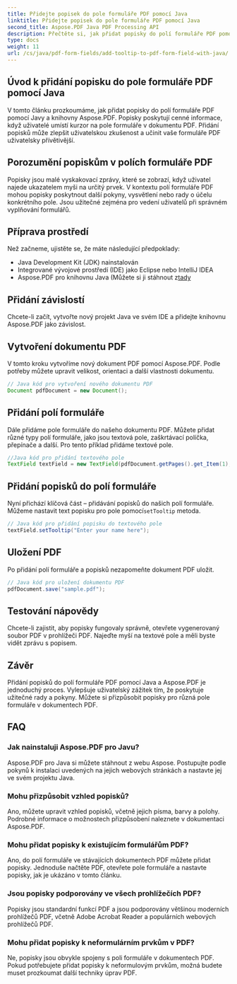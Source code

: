 ```yaml
---
title: Přidejte popisek do pole formuláře PDF pomocí Java
linktitle: Přidejte popisek do pole formuláře PDF pomocí Java
second_title: Aspose.PDF Java PDF Processing API
description: Přečtěte si, jak přidat popisky do polí formuláře PDF pomocí Javy. Podrobný průvodce pomocí Aspose.PDF pro Java API.
type: docs
weight: 11
url: /cs/java/pdf-form-fields/add-tooltip-to-pdf-form-field-with-java/
---
```


## Úvod k přidání popisku do pole formuláře PDF pomocí Java

V tomto článku prozkoumáme, jak přidat popisky do polí formuláře PDF pomocí Javy a knihovny Aspose.PDF. Popisky poskytují cenné informace, když uživatelé umístí kurzor na pole formuláře v dokumentu PDF. Přidání popisků může zlepšit uživatelskou zkušenost a učinit vaše formuláře PDF uživatelsky přívětivější.

## Porozumění popiskům v polích formuláře PDF

Popisky jsou malé vyskakovací zprávy, které se zobrazí, když uživatel najede ukazatelem myši na určitý prvek. V kontextu polí formuláře PDF mohou popisky poskytnout další pokyny, vysvětlení nebo rady o účelu konkrétního pole. Jsou užitečné zejména pro vedení uživatelů při správném vyplňování formulářů.

## Příprava prostředí

Než začneme, ujistěte se, že máte následující předpoklady:

- Java Development Kit (JDK) nainstalován
- Integrované vývojové prostředí (IDE) jako Eclipse nebo IntelliJ IDEA
-  Aspose.PDF pro knihovnu Java (Můžete si ji stáhnout z[tady](https://releases.aspose.com/pdf/java/)

## Přidání závislostí

Chcete-li začít, vytvořte nový projekt Java ve svém IDE a přidejte knihovnu Aspose.PDF jako závislost.

## Vytvoření dokumentu PDF

V tomto kroku vytvoříme nový dokument PDF pomocí Aspose.PDF. Podle potřeby můžete upravit velikost, orientaci a další vlastnosti dokumentu.

```java
// Java kód pro vytvoření nového dokumentu PDF
Document pdfDocument = new Document();
```

## Přidání polí formuláře

Dále přidáme pole formuláře do našeho dokumentu PDF. Můžete přidat různé typy polí formuláře, jako jsou textová pole, zaškrtávací políčka, přepínače a další. Pro tento příklad přidáme textové pole.

```java
//Java kód pro přidání textového pole
TextField textField = new TextField(pdfDocument.getPages().get_Item(1), new Rectangle(100, 100, 200, 30));
```

## Přidání popisků do polí formuláře

 Nyní přichází klíčová část – přidávání popisků do našich polí formuláře. Můžeme nastavit text popisku pro pole pomocí`setTooltip` metoda.

```java
// Java kód pro přidání popisku do textového pole
textField.setTooltip("Enter your name here");
```

## Uložení PDF

Po přidání polí formuláře a popisků nezapomeňte dokument PDF uložit.

```java
// Java kód pro uložení dokumentu PDF
pdfDocument.save("sample.pdf");
```

## Testování nápovědy

Chcete-li zajistit, aby popisky fungovaly správně, otevřete vygenerovaný soubor PDF v prohlížeči PDF. Najeďte myší na textové pole a měli byste vidět zprávu s popisem.

## Závěr

Přidání popisků do polí formuláře PDF pomocí Java a Aspose.PDF je jednoduchý proces. Vylepšuje uživatelský zážitek tím, že poskytuje užitečné rady a pokyny. Můžete si přizpůsobit popisky pro různá pole formuláře v dokumentech PDF.

## FAQ

### Jak nainstaluji Aspose.PDF pro Javu?

Aspose.PDF pro Java si můžete stáhnout z webu Aspose. Postupujte podle pokynů k instalaci uvedených na jejich webových stránkách a nastavte jej ve svém projektu Java.

### Mohu přizpůsobit vzhled popisků?

Ano, můžete upravit vzhled popisků, včetně jejich písma, barvy a polohy. Podrobné informace o možnostech přizpůsobení naleznete v dokumentaci Aspose.PDF.

### Mohu přidat popisky k existujícím formulářům PDF?

Ano, do polí formuláře ve stávajících dokumentech PDF můžete přidat popisky. Jednoduše načtěte PDF, otevřete pole formuláře a nastavte popisky, jak je ukázáno v tomto článku.

### Jsou popisky podporovány ve všech prohlížečích PDF?

Popisky jsou standardní funkcí PDF a jsou podporovány většinou moderních prohlížečů PDF, včetně Adobe Acrobat Reader a populárních webových prohlížečů PDF.

### Mohu přidat popisky k neformulárním prvkům v PDF?

Ne, popisky jsou obvykle spojeny s poli formuláře v dokumentech PDF. Pokud potřebujete přidat popisky k neformulovým prvkům, možná budete muset prozkoumat další techniky úprav PDF.